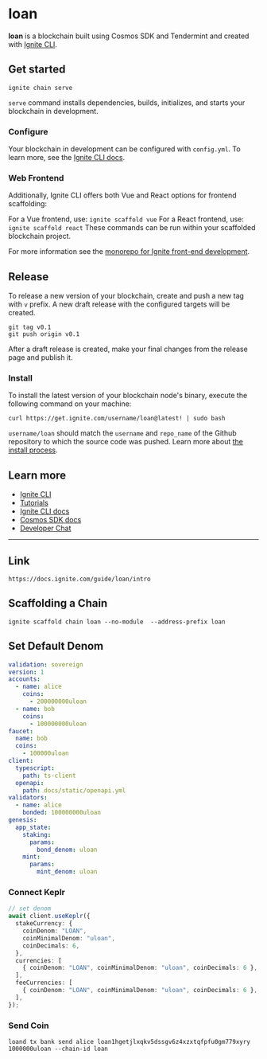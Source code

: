 # loan

**loan** is a blockchain built using Cosmos SDK and Tendermint and created with [Ignite CLI](https://ignite.com/cli).

## Get started

```
ignite chain serve
```

`serve` command installs dependencies, builds, initializes, and starts your blockchain in development.

### Configure

Your blockchain in development can be configured with `config.yml`. To learn more, see the [Ignite CLI docs](https://docs.ignite.com).

### Web Frontend

Additionally, Ignite CLI offers both Vue and React options for frontend scaffolding:

For a Vue frontend, use: `ignite scaffold vue`
For a React frontend, use: `ignite scaffold react`
These commands can be run within your scaffolded blockchain project.

For more information see the [monorepo for Ignite front-end development](https://github.com/ignite/web).

## Release

To release a new version of your blockchain, create and push a new tag with `v` prefix. A new draft release with the configured targets will be created.

```
git tag v0.1
git push origin v0.1
```

After a draft release is created, make your final changes from the release page and publish it.

### Install

To install the latest version of your blockchain node's binary, execute the following command on your machine:

```
curl https://get.ignite.com/username/loan@latest! | sudo bash
```

`username/loan` should match the `username` and `repo_name` of the Github repository to which the source code was pushed. Learn more about [the install process](https://github.com/allinbits/starport-installer).

## Learn more

- [Ignite CLI](https://ignite.com/cli)
- [Tutorials](https://docs.ignite.com/guide)
- [Ignite CLI docs](https://docs.ignite.com)
- [Cosmos SDK docs](https://docs.cosmos.network)
- [Developer Chat](https://discord.gg/ignite)

---

## Link

```
https://docs.ignite.com/guide/loan/intro
```

## Scaffolding a Chain

```shell
ignite scaffold chain loan --no-module  --address-prefix loan
```

## Set Default Denom

```yml
validation: sovereign
version: 1
accounts:
  - name: alice
    coins:
      - 200000000uloan
  - name: bob
    coins:
      - 100000000uloan
faucet:
  name: bob
  coins:
    - 100000uloan
client:
  typescript:
    path: ts-client
  openapi:
    path: docs/static/openapi.yml
validators:
  - name: alice
    bonded: 100000000uloan
genesis:
  app_state:
    staking:
      params:
        bond_denom: uloan
    mint:
      params:
        mint_denom: uloan
```

### Connect Keplr

```ts
// set denom
await client.useKeplr({
  stakeCurrency: {
    coinDenom: "LOAN",
    coinMinimalDenom: "uloan",
    coinDecimals: 6,
  },
  currencies: [
    { coinDenom: "LOAN", coinMinimalDenom: "uloan", coinDecimals: 6 },
  ],
  feeCurrencies: [
    { coinDenom: "LOAN", coinMinimalDenom: "uloan", coinDecimals: 6 },
  ],
});
```

### Send Coin

```shell
loand tx bank send alice loan1hgetjlxqkv5dssgv6z4xzxtqfpfu0gm779xyry 1000000uloan --chain-id loan
```
